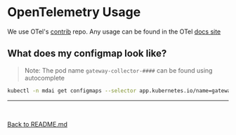 # OpenTelemetry Usage

We use OTel's [contrib](https://github.com/open-telemetry/opentelemetry-collector-contrib) repo. Any usage can be found in the OTel [docs site](https://opentelemetry.io/docs/what-is-opentelemetry/)


## What does my configmap look like?

> Note: The pod name `gateway-collector-####` can be found using autocomplete

```sh
kubectl -n mdai get configmaps --selector app.kubernetes.io/name=gateway-collector -o yaml
```

----
<br />


[Back to README.md](../README.md)

